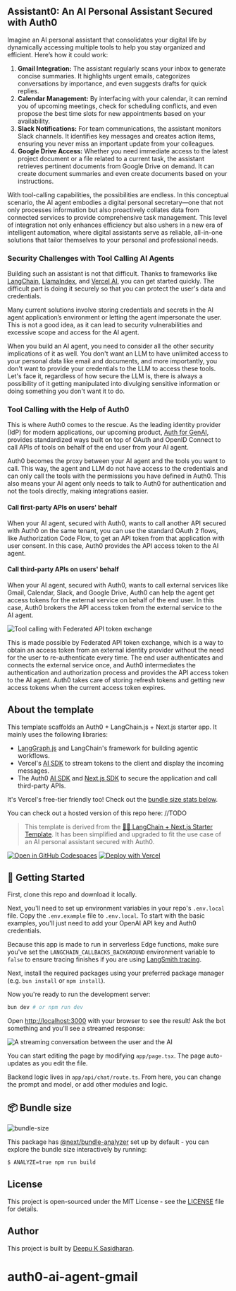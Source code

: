## Assistant0: An AI Personal Assistant Secured with Auth0

Imagine an AI personal assistant that consolidates your digital life by dynamically accessing multiple tools to help you stay organized and efficient. Here’s how it could work:

1. **Gmail Integration:** The assistant regularly scans your inbox to generate concise summaries. It highlights urgent emails, categorizes conversations by importance, and even suggests drafts for quick replies.
2. **Calendar Management:** By interfacing with your calendar, it can remind you of upcoming meetings, check for scheduling conflicts, and even propose the best time slots for new appointments based on your availability.
3. **Slack Notifications:** For team communications, the assistant monitors Slack channels. It identifies key messages and creates action items, ensuring you never miss an important update from your colleagues.
4. **Google Drive Access:** Whether you need immediate access to the latest project document or a file related to a current task, the assistant retrieves pertinent documents from Google Drive on demand. It can create document summaries and even create documents based on your instructions.

With tool-calling capabilities, the possibilities are endless. In this conceptual scenario, the AI agent embodies a digital personal secretary—one that not only processes information but also proactively collates data from connected services to provide comprehensive task management. This level of integration not only enhances efficiency but also ushers in a new era of intelligent automation, where digital assistants serve as reliable, all-in-one solutions that tailor themselves to your personal and professional needs.

### Security Challenges with Tool Calling AI Agents

Building such an assistant is not that difficult. Thanks to frameworks like [LangChain](https://www.langchain.com/), [LlamaIndex](https://www.llamaindex.ai/), and [Vercel AI](https://vercel.com/ai), you can get started quickly. The difficult part is doing it securely so that you can protect the user's data and credentials.

Many current solutions involve storing credentials and secrets in the AI agent application’s environment or letting the agent impersonate the user. This is not a good idea, as it can lead to security vulnerabilities and excessive scope and access for the AI agent.

When you build an AI agent, you need to consider all the other security implications of it as well. You don't want an LLM to have unlimited access to your personal data like email and documents, and more importantly, you don't want to provide your credentials to the LLM to access these tools. Let's face it, regardless of how secure the LLM is, there is always a possibility of it getting manipulated into divulging sensitive information or doing something you don't want it to do.

### Tool Calling with the Help of Auth0

This is where Auth0 comes to the rescue. As the leading identity provider (IdP) for modern applications, our upcoming product, [Auth for GenAI](https://auth0.com/blog/auth-for-genai/), provides standardized ways built on top of OAuth and OpenID Connect to call APIs of tools on behalf of the end user from your AI agent.

Auth0 becomes the proxy between your AI agent and the tools you want to call. This way, the agent and LLM do not have access to the credentials and can only call the tools with the permissions you have defined in Auth0. This also means your AI agent only needs to talk to Auth0 for authentication and not the tools directly, making integrations easier.

#### Call first-party APIs on users' behalf

When your AI agent, secured with Auth0, wants to call another API secured with Auth0 on the same tenant, you can use the standard OAuth 2 flows, like Authorization Code Flow, to get an API token from that application with user consent. In this case, Auth0 provides the API access token to the AI agent.

#### Call third-party APIs on users' behalf

When your AI agent, secured with Auth0, wants to call external services like Gmail, Calendar, Slack, and Google Drive, Auth0 can help the agent get access tokens for the external service on behalf of the end user. In this case, Auth0 brokers the API access token from the external service to the AI agent.

![Tool calling with Federated API token exchange](https://images.ctfassets.net/23aumh6u8s0i/1gY1jvDgZHSfRloc4qVumu/d44bb7102c1e858e5ac64dea324478fe/tool-calling-with-federated-api-token-exchange.jpg)

This is made possible by Federated API token exchange, which is a way to obtain an access token from an external identity provider without the need for the user to re-authenticate every time. The end user authenticates and connects the external service once, and Auth0 intermediates the authentication and authorization process and provides the API access token to the AI agent. Auth0 takes care of storing refresh tokens and getting new access tokens when the current access token expires.

## About the template

This template scaffolds an Auth0 + LangChain.js + Next.js starter app. It mainly uses the following libraries:

- [LangGraph.js](https://langchain-ai.github.io/langgraphjs/) and LangChain's framework for building agentic workflows.
- Vercel's [AI SDK](https://github.com/vercel-labs/ai) to stream tokens to the client and display the incoming messages.
- The Auth0 [AI SDK](https://github.com/auth0-lab/auth0-ai-js) and [Next.js SDK](https://github.com/auth0/nextjs-auth0) to secure the application and call third-party APIs.

It's Vercel's free-tier friendly too! Check out the [bundle size stats below](#-bundle-size).

You can check out a hosted version of this repo here: //TODO

> This template is derived from the [🦜️🔗 LangChain + Next.js Starter Template](https://github.com/langchain-ai/langchain-nextjs-template). It has been simplified and upgraded to fit the use case of an AI personal assistant secured with Auth0.

[![Open in GitHub Codespaces](https://github.com/codespaces/badge.svg)](https://codespaces.new/oktadev/auth0-assistant0)
[![Deploy with Vercel](https://vercel.com/button)](https://vercel.com/new/clone?repository-url=https%3A%2F%2Fgithub.com%2Foktadev%2Fauth0-assistant0)

## 🚀 Getting Started

First, clone this repo and download it locally.

Next, you'll need to set up environment variables in your repo's `.env.local` file. Copy the `.env.example` file to `.env.local`.
To start with the basic examples, you'll just need to add your OpenAI API key and Auth0 credentials.

Because this app is made to run in serverless Edge functions, make sure you've set the `LANGCHAIN_CALLBACKS_BACKGROUND` environment variable to `false` to ensure tracing finishes if you are using [LangSmith tracing](https://docs.smith.langchain.com/).

Next, install the required packages using your preferred package manager (e.g. `bun install` or `npm install`).

Now you're ready to run the development server:

```bash
bun dev # or npm run dev
```

Open [http://localhost:3000](http://localhost:3000) with your browser to see the result! Ask the bot something and you'll see a streamed response:

![A streaming conversation between the user and the AI](/public/images/chat-conversation.png)

You can start editing the page by modifying `app/page.tsx`. The page auto-updates as you edit the file.

Backend logic lives in `app/api/chat/route.ts`. From here, you can change the prompt and model, or add other modules and logic.

## 📦 Bundle size

![bundle-size](/public/images/bundle-size.png)

This package has [@next/bundle-analyzer](https://www.npmjs.com/package/@next/bundle-analyzer) set up by default - you can explore the bundle size interactively by running:

```bash
$ ANALYZE=true npm run build
```

## License

This project is open-sourced under the MIT License - see the [LICENSE](LICENSE) file for details.

## Author

This project is built by [Deepu K Sasidharan](https://github.com/deepu105).
# auth0-ai-agent-gmail
